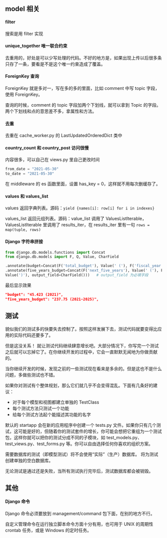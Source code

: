 
## model 相关   

#### filter 

搜索是用 filter 实现   


#### unique_together 唯一联合约束   

去重用的，好处是可以少写处理的代码。不好的地方是，如果出现上传以后很多条只存了一条，要看是不是这个唯一约束造成了覆盖。   


#### ForeignKey 查询 

ForeignKey 就是多对一，写在多的多的里面，比如 comment 中写 topic 字段，使用 ForeignKey。  

查询的时候，comment 的 topic 字段加两个下划线，就可以拿到 Topic 的字段。两个下划线和点的意思差不多，拿属性和方法。  


#### 去重  

去重在 cache_worker.py 的 LastUpdatedOrderedDict 类中  


#### country_count 和 country_post 访问很慢  

内容很多，可以自己在 views.py 里自己更改时间  

```python 
from_date = "2021-05-30"
to_date = "2021-05-30"
```

在 middleware 的 es 函数里面，设置 has_key = 0，这样就不用每次删缓存了。  


#### values 和 values_list  

values 返回字典列表。源码：`yield {names[i]: row[i] for i in indexes}`  

values_list 返回元组列表。源码：value_list 调用了 ValuesListIterable，ValuesListIterable 里调用了 results_iter，在 results_iter 里有一句 `rows = map(tuple, rows)`  


#### Django 字符串拼接  

```python
from django.db.models.functions import Concat
from django.db.models import F, Q, Value, CharField

.annotate(budget=Concat(F('total_budget'), Value(' ('), F('fiscal_year'), Value(')'), output_field=CharField()))
.annotate(five_years_budget=Concat(F('next_five_years'), Value(' ('), F('fiscal_year'), Value('-'), F('fiscal_year') + 4, 
Value(')'), output_field=CharField()))   # output_field 为必填字段  
```

最后显示效果  
```json
"budget": "45.423 (2021)",
"five_years_budget": "237.75 (2021-2025)",
```


## 测试   

貌似我们的测试多的快要失去控制了。按照这样发展下去，测试代码就要变得比应用的实际代码还要多了。   

但是这没关系！ 就让测试代码继续肆意增长吧。大部分情况下，你写完一个测试之后就可以忘掉它了。在你继续开发的过程中，它会一直默默无闻地为你做贡献的。   

当你继续开发的时候，发现之前的一些测试现在看来是多余的。但是这也不是什么问题，多做些测试也不错。  

如果你对测试有个整体规划，那么它们就几乎不会变得混乱。下面有几条好的建议：  

* 对于每个模型和视图都建立单独的 TestClass  
* 每个测试方法只测试一个功能  
* 给每个测试方法起个能描述其功能的名字  

默认的 startapp 会在新的应用程序中创建一个 tests.py 文件。如果你只有几个测试，这可能是好的，但随着你的测试套件的增长，你可能会想把它重组为一个测试包，这样你就可以把你的测试分成不同的子模块，如 test_models.py、test_views.py、test_forms.py 等。你可以自由选择任何你喜欢的组织方案。   

需要数据库的测试（即模型测试）将不会使用“实际”（生产）数据库。 将为测试创建单独的空白数据库。  

无论测试是通过还是失败，当所有测试执行完毕后，测试数据库都会被销毁。  



## 其他   

#### Django 命令   

Django 命令必须要放到 management/command 包下面，在别的地方不行。   

自定义管理命令在运行独立脚本命令方面十分有用，也可用于 UNIX 的周期性 crontab 任务，或是 Windows 的定时任务。   



